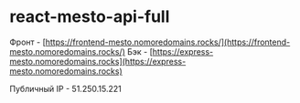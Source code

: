 # react-mesto-api-full
Фронт - [https://frontend-mesto.nomoredomains.rocks/](https://frontend-mesto.nomoredomains.rocks/)
Бэк - [https://express-mesto.nomoredomains.rocks](https://express-mesto.nomoredomains.rocks)

Публичный IP - 51.250.15.221
